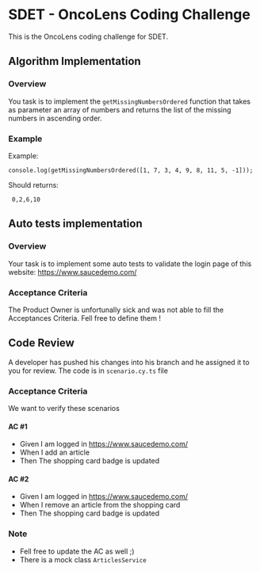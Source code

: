 # SDET - OncoLens Coding Challenge

This is the OncoLens coding challenge for SDET.

## Algorithm Implementation

### Overview

You task is to implement the `getMissingNumbersOrdered` function that takes as parameter an array of numbers and returns the list of the missing numbers in ascending order.

### Example

Example:

```
console.log(getMissingNumbersOrdered([1, 7, 3, 4, 9, 8, 11, 5, -1]));
```

Should returns:

```
 0,2,6,10
```


## Auto tests implementation


### Overview
Your task is to implement some auto tests to validate the login page of this website: https://www.saucedemo.com/


### Acceptance Criteria
The Product Owner is unfortunally sick and was not able to fill the Acceptances Criteria.
Fell free to define them !


## Code Review

A developer has pushed his changes into his branch and he assigned it to you for review.
The code is in `scenario.cy.ts` file

### Acceptance Criteria

 We want to verify these scenarios
 
 #### AC #1
 * Given I am logged in https://www.saucedemo.com/
 * When I add an article
 * Then The shopping card badge is updated
 
 #### AC #2
 * Given I am logged in https://www.saucedemo.com/
 * When I remove an article from the shopping card
 * Then The shopping card badge is updated



### Note
- Fell free to update the AC as well ;) 
- There is a mock class `ArticlesService`
